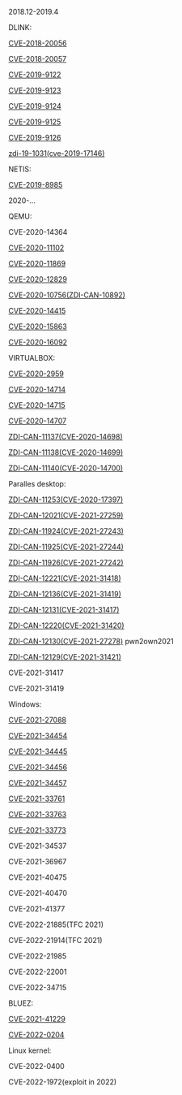 
2018.12-2019.4

DLINK:

[CVE-2018-20056](https://cve.mitre.org/cgi-bin/cvename.cgi?name=CVE-2018-20056)

[CVE-2018-20057](https://cve.mitre.org/cgi-bin/cvename.cgi?name=CVE-2018-20057)

[CVE-2019-9122](https://cve.mitre.org/cgi-bin/cvename.cgi?name=CVE-2019-9122)

[CVE-2019-9123](https://cve.mitre.org/cgi-bin/cvename.cgi?name=CVE-2019-9123)

[CVE-2019-9124](https://cve.mitre.org/cgi-bin/cvename.cgi?name=CVE-2019-9124)

[CVE-2019-9125](https://cve.mitre.org/cgi-bin/cvename.cgi?name=CVE-2019-9125)

[CVE-2019-9126](https://cve.mitre.org/cgi-bin/cvename.cgi?name=CVE-2019-9126)

[zdi-19-1031(cve-2019-17146)](https://www.zerodayinitiative.com/advisories/ZDI-19-1031/)

NETIS:

[CVE-2019-8985](https://cve.mitre.org/cgi-bin/cvename.cgi?name=CVE-2019-8985)


2020-...

QEMU:

CVE-2020-14364 

[CVE-2020-11102](https://www.openwall.com/lists/oss-security/2020/04/06/1)

[CVE-2020-11869](https://git.qemu.org/?p=qemu.git;a=commit;h=ac2071c3791b67fc7af78b8ceb320c01ca1b5df7)

[CVE-2020-12829](https://cve.mitre.org/cgi-bin/cvename.cgi?name=CVE-2020-12829)

[CVE-2020-10756(ZDI-CAN-10892)](https://access.redhat.com/security/cve/CVE-2020-10756)

[CVE-2020-14415](https://cve.mitre.org/cgi-bin/cvename.cgi?name=CVE-2020-14415)

[CVE-2020-15863](https://seclists.org/oss-sec/2020/q3/49?utm_source=dlvr.it&utm_medium=twitter)

[CVE-2020-16092](https://bugzilla.redhat.com/show_bug.cgi?id=1860283)

VIRTUALBOX:

[CVE-2020-2959](https://www.oracle.com/security-alerts/cpuapr2020.html)

[CVE-2020-14714](https://www.oracle.com/security-alerts/cpujul2020.html)

[CVE-2020-14715](https://www.oracle.com/security-alerts/cpujul2020.html)

[CVE-2020-14707](https://www.oracle.com/security-alerts/cpujul2020.html)

[ZDI-CAN-11137(CVE-2020-14698)](https://www.oracle.com/security-alerts/cpujul2020.html)

[ZDI-CAN-11138(CVE-2020-14699)](https://www.oracle.com/security-alerts/cpujul2020.html)

[ZDI-CAN-11140(CVE-2020-14700)](https://www.oracle.com/security-alerts/cpujul2020.html)

Paralles desktop:

[ZDI-CAN-11253(CVE-2020-17397)](https://kb.parallels.com/en/125013)

[ZDI-CAN-12021(CVE-2021-27259)](https://kb.parallels.com/en/125013)

[ZDI-CAN-11924(CVE-2021-27243)](https://kb.parallels.com/en/125013)

[ZDI-CAN-11925(CVE-2021-27244)](https://kb.parallels.com/en/125013)

[ZDI-CAN-11926(CVE-2021-27242)](https://kb.parallels.com/en/125013)

[ZDI-CAN-12221(CVE-2021-31418)](https://kb.parallels.com/en/125013)

[ZDI-CAN-12136(CVE-2021-31419)](https://kb.parallels.com/en/125013)

[ZDI-CAN-12131(CVE-2021-31417)](https://kb.parallels.com/en/125013)

[ZDI-CAN-12220(CVE-2021-31420)](https://kb.parallels.com/en/125013)

[ZDI-CAN-12130(CVE-2021-27278)](https://kb.parallels.com/en/125013) pwn2own2021

[ZDI-CAN-12129(CVE-2021-31421)](https://kb.parallels.com/en/125013)

CVE-2021-31417

CVE-2021-31419

Windows:

[CVE-2021-27088](https://msrc.microsoft.com/update-guide/vulnerability/CVE-2021-27088)

[CVE-2021-34454](https://msrc.microsoft.com/update-guide/vulnerability/CVE-2021-34454)

[CVE-2021-34445](https://msrc.microsoft.com/update-guide/vulnerability/CVE-2021-34445)

[CVE-2021-34456](https://msrc.microsoft.com/update-guide/vulnerability/CVE-2021-34456)

[CVE-2021-34457](https://msrc.microsoft.com/update-guide/vulnerability/CVE-2021-34457)

[CVE-2021-33761](https://msrc.microsoft.com/update-guide/vulnerability/CVE-2021-33761)

[CVE-2021-33763](https://msrc.microsoft.com/update-guide/vulnerability/CVE-2021-33763)

[CVE-2021-33773](https://msrc.microsoft.com/update-guide/vulnerability/CVE-2021-33773)

CVE-2021-34537

CVE-2021-36967

CVE-2021-40475

CVE-2021-40470

CVE-2021-41377

CVE-2022-21885(TFC 2021)

CVE-2022-21914(TFC 2021)

CVE-2022-21985

CVE-2022-22001

CVE-2022-34715

BLUEZ:

[CVE-2021-41229](https://github.com/bluez/bluez/security/advisories/GHSA-3fqg-r8j5-f5xq)

[CVE-2022-0204](https://bugzilla.redhat.com/show_bug.cgi?id=2039807)

Linux kernel:

CVE-2022-0400

CVE-2022-1972(exploit in 2022)
